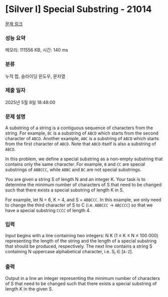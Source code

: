 # [Silver I] Special Substring - 21014 

[문제 링크](https://www.acmicpc.net/problem/21014) 

### 성능 요약

메모리: 111556 KB, 시간: 140 ms

### 분류

누적 합, 슬라이딩 윈도우, 문자열

### 제출 일자

2025년 5월 8일 18:48:00

### 문제 설명

<p>A substring of a string is a contiguous sequence of characters from the string. For example, <code>BC</code> is a substring of <code>ABCD</code> which starts from the second character of <code>ABCD</code>. Another example, <code>ABC</code> is a substring of <code>ABCD</code> which starts from the first character of <code>ABCD</code>. Note that <code>ABCD</code> itself is also a substring of <code>ABCD</code>.</p>

<p>In this problem, we define a special substring as a non-empty substring that contains only the same character. For example, <code>B</code> and <code>CC</code> are special substrings of <code>ABBCCC</code>, while <code>ABBC</code> and <code>BC</code> are not special substrings.</p>

<p>You are given a string S of length N and an integer K. Your task is to determine the minimum number of characters of S that need to be changed such that there exists a special substring of length K in S.</p>

<p>For example, let N = 6, K = 4, and S = <code>ABBCCC</code>. In this example, we only need to change the third character of S to C (i.e. <code>ABBCCC</code> → <code>ABCCCC</code>) so that we have a special substring <code>CCCC</code> of length 4.</p>

### 입력 

 <p>Input begins with a line containing two integers: N K (1 ≤ K ≤ N ≤ 100 000) representing the length of the string and the length of a special substring that should be produced, respectively. The next line contains a string S containing N uppercase alphabetical character, i.e. S<sub>i</sub> ∈ [<code>A-Z</code>].</p>

### 출력 

 <p>Output in a line an integer representing the minimum number of characters of S that need to be changed such that there exists a special substring of length K in the given S.</p>

